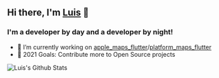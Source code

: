 ## Hi there, I'm [Luis](https://luisthein.de) 👋

### I'm a developer by day and a developer by night!
- 🔭 I’m currently working on [apple_maps_flutter](LuisThein/apple_maps_flutter)/[platform_maps_flutter](LuisThein/platform_maps_flutter)
- 🥅 2021 Goals: Contribute more to Open Source projects

<img align="center" alt="Luis's Github Stats" src="https://github-readme-stats.codestackr.vercel.app/api?username=luisthein&show_icons=true&hide_border=true&count_private=true&title_color=61dafb&icon_color=61dafb&text_color=ffffff&bg_color=20232a">


